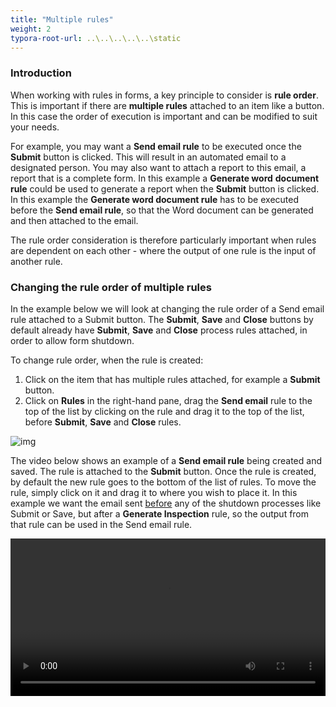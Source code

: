 ```yaml
---
title: "Multiple rules"
weight: 2
typora-root-url: ..\..\..\..\..\static
---
```




### Introduction

When working with rules in forms, a key principle to consider is **rule order**. This is important if there are **multiple rules** attached to an item like a button. In this case the order of execution is important and can be modified to suit your needs.

For example, you may want a **Send email rule** to be executed once the **Submit** button is clicked. This will result in an automated email to a designated person. You may also want to attach a report to this email, a report that is a complete form. In this example a **Generate word** **document** **rule** could be used to generate a report when the **Submit** button is clicked. In this example the **Generate word document rule** has to be executed before the **Send email rule**, so that the Word document can be generated and then attached to the email. 

The rule order consideration is therefore particularly important when rules are dependent on each other - where the output of one rule is the input of another rule.

### Changing the rule order of multiple rules

In the example below we will look at changing the rule order of a Send email rule attached to a Submit button. The **Submit**, **Save** and **Close** buttons by default already have **Submit**, **Save** and **Close** process rules attached, in order to allow form shutdown.

To change rule order, when the rule is created:

1. Click on the item that has multiple rules attached, for example a **Submit** button.
2. Click on **Rules** in the right-hand pane, drag the **Send email** rule to the top of the list by clicking on the rule and drag it to the top of the list, before **Submit**, **Save** and **Close** rules. 

![img](https://academy.kianda.com/wp-content/uploads/2022/03/ruleorder_frame.png)

The video below shows an example of a **Send email rule** being created and saved. The rule is attached to the **Submit** button. Once the rule is created, by default the new rule goes to the bottom of the list of rules. To move the rule, simply click on it and drag it to where you wish to place it. In this example we want the email sent <u>before</u> any of the shutdown processes like Submit or Save, but after a **Generate Inspection** rule, so the output from that rule can be used in the Send email rule. 

<video width="100%" style="width:100%" controls>
    <source src="/videos/short-rule-order.mp4">
    Your browser does not support the video tag.
    </source>
</video>